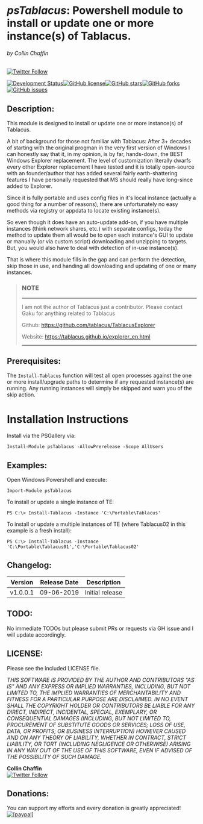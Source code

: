 *psTablacus*: Powershell module to install or update one or more instance(s) of Tablacus.
===================================================================
###### by Collin Chaffin  
[![Twitter Follow](https://img.shields.io/twitter/follow/collinchaffin.svg?style=social)](https://twitter.com/collinchaffin)

[![Development Status](https://img.shields.io/badge/Status-Active-brightgreen.svg)](https://raw.githubusercontent.com/CollinChaffin/psTablacus/master/README.md)[![GitHub license](https://img.shields.io/badge/license-MIT-blue.svg)](https://raw.githubusercontent.com/CollinChaffin/psTablacus/master/LICENSE)[![GitHub stars](https://img.shields.io/github/stars/collinchaffin/psTablacus)](https://github.com/CollinChaffin/psTablacus/stargazers)[![GitHub forks](https://img.shields.io/github/forks/collinchaffin/psTablacus)](https://github.com/CollinChaffin/psTablacus/network)[![GitHub issues](https://img.shields.io/github/issues/collinchaffin/psTablacus)](https://github.com/CollinChaffin/psTablacus/issues)


Description:
------------

This module is designed to install or update one or more instance(s) of Tablacus.

A bit of background for those not familiar with Tablacus: After 3+ decades of starting with the original progman in the very first version of Windows I can honestly say that it, in my opinion, is by far, hands-down, the BEST Windows Explorer replacement.  The level of customization literally dwarfs every other Explorer replacement I have tested and it is totally open-source with an founder/author that has added several fairly earth-shattering features I have personally requested that MS should really have long-since added to Explorer.

Since it is fully portable and uses config files in it's local instance (actually a good thing for a number of reasons), there are unfortunately no easy methods via registry or appdata to locate existing instance(s).

So even though it does have an auto-update add-on, if you have multiple instances (think network shares, etc.) with separate configs, today the method to update them all would be to open each instance's GUI to update or manually (or via custom script) downloading and unzipping to targets.  But, you would also have to deal with detection of in-use instance(s).

That is where this module fills in the gap and can perform the detection, skip those in use, and handing all downloading and updating of one or many instances.

> ### NOTE
> ***
> 
> 
> I am not the author of Tablacus just a contributor. Please contact Gaku for anything related to Tablacus
> 
> Github:   https://github.com/tablacus/TablacusExplorer  
> 
> Website:  https://tablacus.github.io/explorer_en.html
> 
> ***



Prerequisites:
--------------

The `Install-Tablacus` function will test all open processes against the one or more install/upgrade paths to determine if any requested instance(s) are running.  Any running instances will simply be skipped and warn you of the skip action.


# Installation Instructions

Install via the PSGallery via:
	
```
Install-Module psTablacus -AllowPrerelease -Scope AllUsers
```



Examples:
---------

Open Windows Powershell and execute:

```
Import-Module psTablacus
```

To install or update a single instance of TE:

```
PS C:\> Install-Tablacus -Instance 'C:\Portable\Tablacus'
```

To install or update a multiple instances of TE (where Tablacus02 in this example is a fresh install):

```
PS C:\> Install-Tablacus -Instance 'C:\Portable\Tablacus01','C:\Portable\Tablacus02'
```
  

Changelog:
-------------

| Version | Release Date    |    Description                           |
|---------|-----------------|------------------------------------------|
| v1.0.0.1 | 09-06-2019	| Initial release |



TODO:
-------------

No immediate TODOs but please submit PRs or requests via GH issue and I will update accordingly.


LICENSE:
-------------
Please see the included LICENSE file.  
  
_THIS SOFTWARE IS PROVIDED BY THE AUTHOR AND CONTRIBUTORS "AS IS" AND ANY EXPRESS OR IMPLIED WARRANTIES, INCLUDING, BUT NOT LIMITED TO, THE IMPLIED WARRANTIES OF MERCHANTABILITY AND FITNESS FOR A PARTICULAR PURPOSE ARE DISCLAIMED. IN NO EVENT SHALL THE COPYRIGHT HOLDER OR CONTRIBUTORS BE LIABLE FOR ANY DIRECT, INDIRECT, INCIDENTAL, SPECIAL, EXEMPLARY, OR CONSEQUENTIAL DAMAGES (INCLUDING, BUT NOT LIMITED TO, PROCUREMENT OF SUBSTITUTE GOODS OR SERVICES; LOSS OF USE, DATA, OR PROFITS; OR BUSINESS INTERRUPTION) HOWEVER CAUSED AND ON ANY THEORY OF LIABILITY, WHETHER IN CONTRACT, STRICT LIABILITY, OR TORT (INCLUDING NEGLIGENCE OR OTHERWISE) ARISING IN ANY WAY OUT OF THE USE OF THIS SOFTWARE, EVEN IF ADVISED OF THE POSSIBILITY OF SUCH DAMAGE._  



__Collin Chaffin__  
[![Twitter Follow](https://img.shields.io/twitter/follow/collinchaffin.svg?style=social)](https://twitter.com/collinchaffin)



Donations:
-----------------------------

You can support my efforts and every donation is greatly appreciated!  
<a href="https://paypal.me/CollinChaffin"><img src="https://www.paypalobjects.com/en_US/i/btn/btn_donate_LG.gif" alt="[paypal]" /></a>  

